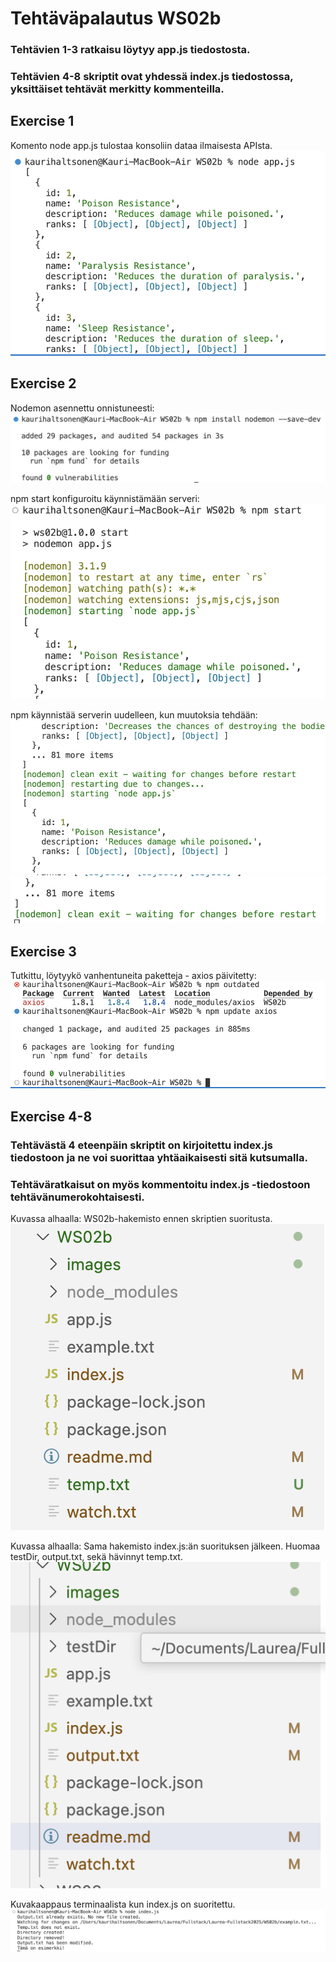 # Tehtäväpalautus WS02b
### Tehtävien 1-3 ratkaisu löytyy app.js tiedostosta.
### Tehtävien 4-8 skriptit ovat yhdessä index.js tiedostossa, yksittäiset tehtävät merkitty kommenteilla.

## Exercise 1
Komento node app.js tulostaa konsoliin dataa ilmaisesta APIsta.
![image](https://github.com/kaurih/Laurea-Fullstack2025/blob/main/WS02b/images/ex1.png)
## Exercise 2
Nodemon asennettu onnistuneesti:
![image](https://github.com/kaurih/Laurea-Fullstack2025/blob/main/WS02b/images/ex2a.png)

npm start konfiguroitu käynnistämään serveri:
![image](https://github.com/kaurih/Laurea-Fullstack2025/blob/main/WS02b/images/ex2b.png)

npm käynnistää serverin uudelleen, kun muutoksia tehdään:
![image](https://github.com/kaurih/Laurea-Fullstack2025/blob/main/WS02b/images/ex2c.png)
![image](https://github.com/kaurih/Laurea-Fullstack2025/blob/main/WS02b/images/ex2d.png)
## Exercise 3
Tutkittu, löytyykö vanhentuneita paketteja - axios päivitetty:
![image](https://github.com/kaurih/Laurea-Fullstack2025/blob/main/WS02b/images/ex3a.png)

## Exercise 4-8
### Tehtävästä 4 eteenpäin skriptit on kirjoitettu index.js tiedostoon ja ne voi suorittaa yhtäaikaisesti sitä kutsumalla.
### Tehtäväratkaisut on myös kommentoitu index.js -tiedostoon tehtävänumerokohtaisesti.

Kuvassa alhaalla: WS02b-hakemisto ennen skriptien suoritusta.
![Hakemistot ennen skriptin suoritusta](https://github.com/kaurih/Laurea-Fullstack2025/blob/main/WS02b/images/directories1.png)

Kuvassa alhaalla: Sama hakemisto index.js:än suorituksen jälkeen. Huomaa testDir, output.txt, sekä hävinnyt temp.txt.
![Hakemistot skriptin suorituksen jälkeen, tässä tapauksessa tehtävän 7 hakemiston poistava skripti on kommentoitu pois, jotta testDir näkyy.](https://github.com/kaurih/Laurea-Fullstack2025/blob/main/WS02b/images/directories2.png)

Kuvakaappaus terminaalista kun index.js on suoritettu.
![image](https://github.com/kaurih/Laurea-Fullstack2025/blob/main/WS02b/images/terminal2.png)